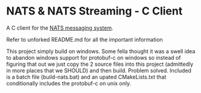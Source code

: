 # NATS & NATS Streaming - C Client
A C client for the [NATS messaging system](https://nats.io).

Refer to unforked  README.md for all the important information

This project simply build on windows.  Some fella thought it was a swell idea to abandon 
windows support for protobuf-c on windows so instead of figuring that out we just copy the 2 source 
files into this project (admittedly in more places that we SHOULD) and then build.  Problem solved.
Included is a batch file (build-nats.bat) and an upated CMakeLists.txt that conditionally includes the protobuf-c on unix only.


